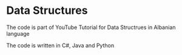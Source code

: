 # Data Structures

The code is part of YouTube Tutorial for Data Structrues in Albanian language

The code is written in C#, Java and Python

